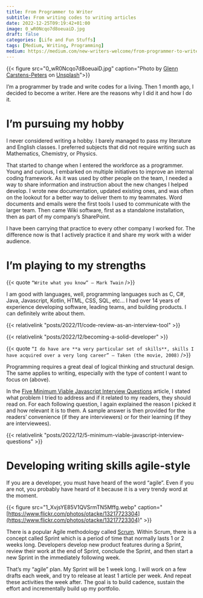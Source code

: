 ```yaml
---
title: From Programmer to Writer
subtitle: From writing codes to writing articles
date: 2022-12-25T09:19:42+01:00
image: 0_wR0Ncqo7d8oeuaiD.jpg
draft: false
categories: [Life and Fun Stuffs]
tags: [Medium, Writing, Programming]
medium: https://medium.com/new-writers-welcome/from-programmer-to-writer-c345bad95d21
---
```


{{< figure src="0_wR0Ncqo7d8oeuaiD.jpg" caption="Photo by [Glenn Carstens-Peters](https://unsplash.com/@glenncarstenspeters?utm_source=medium&utm_medium=referral) on [Unsplash](https://unsplash.com/?utm_source=medium&utm_medium=referral)">}}

I’m a programmer by trade and write codes for a living. Then 1 month ago, I decided to become a writer. Here are the reasons why I did it and how I do it.

# I’m pursuing my hobby

I never considered writing a hobby. I barely managed to pass my literature and English classes. I preferred subjects that did not require writing such as Mathematics, Chemistry, or Physics.

That started to change when I entered the workforce as a programmer. Young and curious, I embarked on multiple initiatives to improve an internal coding framework. As it was used by other people on the team, I needed a way to share information and instruction about the new changes I helped develop. I wrote new documentation, updated existing ones, and was often on the lookout for a better way to deliver them to my teammates. Word documents and emails were the first tools I used to communicate with the larger team. Then came Wiki software, first as a standalone installation, then as part of my company’s SharePoint.

I have been carrying that practice to every other company I worked for. The difference now is that I actively practice it and share my work with a wider audience.

# I’m playing to my strengths

{{< quote `“Write what you know” ― Mark Twain` />}}

I am good with languages, well, programming languages such as C, C#, Java, Javascript, Kotlin, HTML, CSS, SQL, etc... I had over 14 years of experience developing software, leading teams, and building products. I can definitely write about them.

{{< relativelink "posts/2022/11/code-review-as-an-interview-tool" >}}

{{< relativelink "posts/2022/12/becoming-a-solid-developer" >}}

{{< quote  `“I do have are **a very particular set of skills**, skills I have acquired over a very long career” — Taken (the movie, 2008)` />}}

Programming requires a great deal of logical thinking and structural design. The same applies to writing, especially with the type of content I want to focus on (above).

In the [Five Minimum Viable Javascript Interview Questions](https://medium.com/javascript-in-plain-english/five-minimum-viable-javascript-interview-questions-d839d855a8a4) article, I stated what problem I tried to address and if it related to my readers, they should read on. For each following question, I again explained the reason I picked it and how relevant it is to them. A sample answer is then provided for the readers’ convenience (if they are interviewers) or for their learning (if they are interviewees).

{{< relativelink "posts/2022/12/5-minimum-viable-javascript-interview-questions" >}}

# Developing writing skills agile-style

If you are a developer, you must have heard of the word “agile”. Even if you are not, you probably have heard of it because it is a very trendy word at the moment.

{{< figure src="1_XvjsYE85V1QVSrmTN5Mffg.webp" caption="[https://www.flickr.com/photos/otacke/13217723304](https://www.flickr.com/photos/otacke/13217723304)" >}}


There is a popular Agile methodology called [Scrum](https://scrumguides.org/scrum-guide.html). Within Scrum, there is a concept called Sprint which is a period of time that normally lasts 1 or 2 weeks long. Developers develop new product features during a Sprint, review their work at the end of Sprint, conclude the Sprint, and then start a new Sprint in the immediately following week.

That’s my “agile” plan. My Sprint will be 1 week long. I will work on a few drafts each week, and try to release at least 1 article per week. And repeat these activities the week after. The goal is to build cadence, sustain the effort and incrementally build up my portfolio.